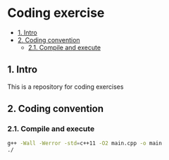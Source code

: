 # Coding exercise <!-- omit in toc -->

- [1. Intro](#1-intro)
- [2. Coding convention](#2-coding-convention)
  - [2.1. Compile and execute](#21-compile-and-execute)

## 1. Intro

This is a repository for coding exercises

## 2. Coding convention

### 2.1. Compile and execute

```bash
g++ -Wall -Werror -std=c++11 -O2 main.cpp -o main
./
```

